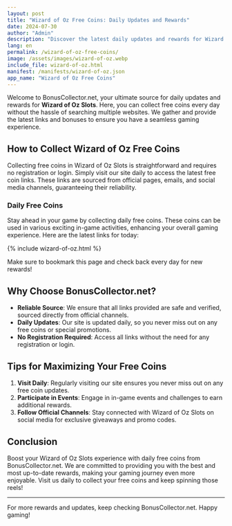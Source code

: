```yaml
---
layout: post
title: "Wizard of Oz Free Coins: Daily Updates and Rewards"
date: 2024-07-30
author: "Admin"
description: "Discover the latest daily updates and rewards for Wizard of Oz Slots. Collect free coins effortlessly from a reliable source."
lang: en
permalink: /wizard-of-oz-free-coins/
image: /assets/images/wizard-of-oz.webp
include_file: wizard-of-oz.html
manifest: /manifests/wizard-of-oz.json
app_name: "Wizard of Oz Free Coins"
---
```


Welcome to BonusCollector.net, your ultimate source for daily updates and rewards for **Wizard of Oz Slots**. Here, you can collect free coins every day without the hassle of searching multiple websites. We gather and provide the latest links and bonuses to ensure you have a seamless gaming experience.

## How to Collect Wizard of Oz Free Coins

Collecting free coins in Wizard of Oz Slots is straightforward and requires no registration or login. Simply visit our site daily to access the latest free coin links. These links are sourced from official pages, emails, and social media channels, guaranteeing their reliability.

### Daily Free Coins

Stay ahead in your game by collecting daily free coins. These coins can be used in various exciting in-game activities, enhancing your overall gaming experience. Here are the latest links for today:

{% include wizard-of-oz.html %}

Make sure to bookmark this page and check back every day for new rewards!

## Why Choose BonusCollector.net?

- **Reliable Source**: We ensure that all links provided are safe and verified, sourced directly from official channels.
- **Daily Updates**: Our site is updated daily, so you never miss out on any free coins or special promotions.
- **No Registration Required**: Access all links without the need for any registration or login.

## Tips for Maximizing Your Free Coins

1. **Visit Daily**: Regularly visiting our site ensures you never miss out on any free coin updates.
2. **Participate in Events**: Engage in in-game events and challenges to earn additional rewards.
3. **Follow Official Channels**: Stay connected with Wizard of Oz Slots on social media for exclusive giveaways and promo codes.

## Conclusion

Boost your Wizard of Oz Slots experience with daily free coins from BonusCollector.net. We are committed to providing you with the best and most up-to-date rewards, making your gaming journey even more enjoyable. Visit us daily to collect your free coins and keep spinning those reels!

---

For more rewards and updates, keep checking BonusCollector.net. Happy gaming!